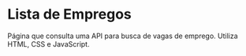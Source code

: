 # Lista de Empregos

Página que consulta uma API para busca de vagas de emprego. Utiliza HTML, CSS e JavaScript.
